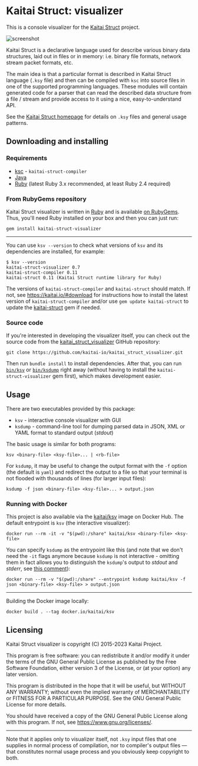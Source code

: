 # Kaitai Struct: visualizer

This is a console visualizer for the [Kaitai Struct](https://github.com/kaitai-io/kaitai_struct) project.

![screenshot](screenshot.png)

Kaitai Struct is a declarative language used for describe various
binary data structures, laid out in files or in memory: i.e. binary
file formats, network stream packet formats, etc.

The main idea is that a particular format is described in Kaitai
Struct language (`.ksy` file) and then can be compiled with
`ksc` into source files in one of the supported programming
languages. These modules will contain generated code for a parser
that can read the described data structure from a file / stream and provide
access to it using a nice, easy-to-understand API.

See the [Kaitai Struct homepage](https://kaitai.io/) for details on `.ksy` files and general usage patterns.

## Downloading and installing

### Requirements

- [ksc](https://kaitai.io/#download) - `kaitai-struct-compiler`
- [Java](https://openjdk.java.net/install/)
- [Ruby](https://www.ruby-lang.org/) (latest Ruby 3.x recommended,
  at least Ruby 2.4 required)

### From RubyGems repository

Kaitai Struct visualizer is written in [Ruby](https://www.ruby-lang.org/) and is
available [on RubyGems](https://rubygems.org/gems/kaitai-struct-visualizer). Thus,
you'll need Ruby installed on your box and then you can just run:

```shell
gem install kaitai-struct-visualizer
```

---

You can use `ksv --version` to check what versions of `ksv` and its dependencies are installed, for example:

```console
$ ksv --version
kaitai-struct-visualizer 0.7
kaitai-struct-compiler 0.11
kaitai-struct 0.11 (Kaitai Struct runtime library for Ruby)
```

The versions of `kaitai-struct-compiler` and `kaitai-struct` should match. If not, see https://kaitai.io/#download for instructions how to install the latest version of `kaitai-struct-compiler` and/or use `gem update kaitai-struct` to update the [kaitai-struct](https://rubygems.org/gems/kaitai-struct) gem if needed.

### Source code

If you're interested in developing the visualizer itself, you can check
out the source code from the [kaitai_struct_visualizer](https://github.com/kaitai-io/kaitai_struct_visualizer) GitHub repository:

```shell
git clone https://github.com/kaitai-io/kaitai_struct_visualizer.git
```

Then run `bundle install` to install dependencies. After that, you can run [`bin/ksv`](bin/ksv) or [`bin/ksdump`](bin/ksdump) right away (without having to install the `kaitai-struct-visualizer` gem first), which makes development easier.

## Usage

There are two executables provided by this package:

* `ksv` - interactive console visualizer with GUI
* `ksdump` - command-line tool for dumping parsed data in JSON, XML or YAML format to standard output (_stdout_)

The basic usage is similar for both programs:

```shell
ksv <binary-file> <ksy-file>... | <rb-file>
```

For `ksdump`, it may be useful to change the output format with the `-f` option (the default is `yaml`) and redirect the output to a file so that your terminal is not flooded with thousands of lines (for larger input files):

```shell
ksdump -f json <binary-file> <ksy-file>... > output.json
```

### Running with Docker

This project is also available via the [kaitai/ksv](https://hub.docker.com/r/kaitai/ksv) image on Docker Hub. The default entrypoint is `ksv` (the interactive visualizer):

```shell
docker run --rm -it -v "$(pwd):/share" kaitai/ksv <binary-file> <ksy-file>
```

You can specify `ksdump` as the entrypoint like this (and note that we don't need the `-it` flags anymore because `ksdump` is not interactive - omitting them in fact allows you to distinguish the `ksdump`'s output to _stdout_ and _stderr_, see [this comment](https://github.com/kaitai-io/kaitai_struct_visualizer/issues/56#issuecomment-1666629764)):

```shell
docker run --rm -v "$(pwd):/share" --entrypoint ksdump kaitai/ksv -f json <binary-file> <ksy-file> > output.json
```

---

Building the Docker image locally:
```shell
docker build . --tag docker.io/kaitai/ksv
```

## Licensing

Kaitai Struct visualizer is copyright (C) 2015-2023 Kaitai Project.

This program is free software: you can redistribute it and/or modify
it under the terms of the GNU General Public License as published by
the Free Software Foundation, either version 3 of the License, or
(at your option) any later version.

This program is distributed in the hope that it will be useful,
but WITHOUT ANY WARRANTY; without even the implied warranty of
MERCHANTABILITY or FITNESS FOR A PARTICULAR PURPOSE.  See the
GNU General Public License for more details.

You should have received a copy of the GNU General Public License
along with this program.  If not, see <https://www.gnu.org/licenses/>.

---

Note that it applies only to visualizer itself, not `.ksy` input files
that one supplies in normal process of compilation, nor to compiler's
output files — that constitutes normal usage process and you obviously
keep copyright to both.
